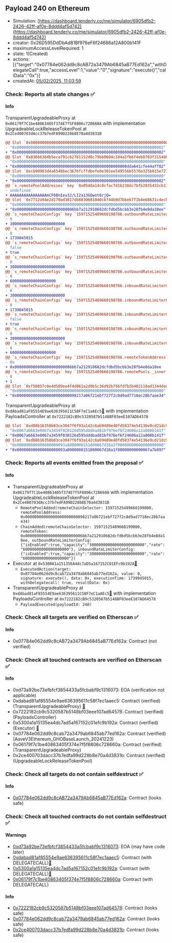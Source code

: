 ## Payload 240 on Ethereum

- Simulation: [https://dashboard.tenderly.co/me/simulator/6905dfb2-2426-42ff-af0e-8ddd4af5d742](https://dashboard.tenderly.co/me/simulator/6905dfb2-2426-42ff-af0e-8ddd4af5d742)
- creator: 0x26D595DdDbAd81Bf976eF6f24686a12A800b141F
- maximumAccessLevelRequired: 1
- state: 1(Created)
- actions: [{"target":"0x07784e062dd9c8cAB72a3479Ab6845aB77Ed162a","withDelegateCall":true,"accessLevel":1,"value":"0","signature":"execute()","callData":"0x"}]
- createdAt: [05/02/2025, 11:03:59](https://etherscan.io/tx/0x2dc9304247e11a2665d7de6905694ae372dc4ac3ee870c5283527ae80c7bb886)

### Check: Reports all state changes :white_check_mark:

#### Info


TransparentUpgradeableProxy at `0x06179f7C1be40863405f374E7f5F8806c728660A` with implementation UpgradeableLockReleaseTokenPool at `0x2Ce400703dAcc37b7edFA99D228b8E70a4d3831B`
```diff
@@ Slot `0x0000000000000000000000000000000000000000000000000000000000000005` @@
- "0x0000000000000000000000000000000000000000000000000000000000000001"
+ "0x0000000000000000000000000000000000000000000000000000000000000002"
@@ Slot `0x036b6384b5eca791c62761152d0c79bb0604c104a5fb6f4eb0703f3154bb3db1` @@
- "0x0000000000000000000000000000000000000000000000000000000000000000"
+ "0x000000000000000000000000000000000000000000000000dda641cfe44aff82"
@@ Slot `0xcb90903d4a6548bec3676fcffdbefe0e301ee549556b5570a325b815e7271c9e` @@
- "0x0000000000000000000000000000000000000000000000000000000000000000"
+ "0x0000000000000000000000000000000000000000000000000000000000000002"
@@ `s_remotePoolAddresses` key `0x05dda1dc0cfac7d1b238dc7bfb2035432cb17cb970ea6eccfed7c97d5e6cd7f1` @@
- undefined
+ AAAAAAAAAAAAAAAAmCF6BnIev3J/LI2a13GOwot6rjQ=
@@ Slot `0x7712a94e2d170ad3817db8830681040cb744b9d7bbeb7f1b4e68631c4ecb54d6` @@
- "0x0000000000000000000000000000000000000000000000000000000000000000"
+ "0x0000000000000000000000006bb7a212910682dcfdbd5bcbb3e28fb4e8da10ee"
@@ `s_remoteChainConfigs` key `15971525489660198786.outboundRateLimiterConfig.tokens` @@
- 0
+ 300000000000000000000000
@@ `s_remoteChainConfigs` key `15971525489660198786.outboundRateLimiterConfig.lastUpdated` @@
- 0
+ 1739045015
@@ `s_remoteChainConfigs` key `15971525489660198786.outboundRateLimiterConfig.isEnabled` @@
- false
+ true
@@ `s_remoteChainConfigs` key `15971525489660198786.outboundRateLimiterConfig.capacity` @@
- 0
+ 300000000000000000000000
@@ `s_remoteChainConfigs` key `15971525489660198786.outboundRateLimiterConfig.rate` @@
- 0
+ 60000000000000000000
@@ `s_remoteChainConfigs` key `15971525489660198786.inboundRateLimiterConfig.tokens` @@
- 0
+ 300000000000000000000000
@@ `s_remoteChainConfigs` key `15971525489660198786.inboundRateLimiterConfig.lastUpdated` @@
- 0
+ 1739045015
@@ `s_remoteChainConfigs` key `15971525489660198786.inboundRateLimiterConfig.isEnabled` @@
- false
+ true
@@ `s_remoteChainConfigs` key `15971525489660198786.inboundRateLimiterConfig.capacity` @@
- 0
+ 300000000000000000000000
@@ `s_remoteChainConfigs` key `15971525489660198786.inboundRateLimiterConfig.rate` @@
- 0
+ 60000000000000000000
@@ `s_remoteChainConfigs` key `15971525489660198786.remoteTokenAddress` @@
- 0x
+ 0x0000000000000000000000006bb7a212910682dcfdbd5bcbb3e28fb4e8da10ee
@@ `s_remoteChainConfigs` key `15971525489660198786.remotePools._inner._positions.0x05dda1dc0cfac7d1b238dc7bfb2035432cb17cb970ea6eccfed7c97d5e6cd7f1` @@
- 0
+ 1
@@ Slot `0xf50857c0e4d509ee4f4d061a2d9b5c36d92b756fd7b2b402118ad1344deec247` @@
- "0x0000000000000000000000000000000000000000000000000000000000000000"
+ "0x00000000000000000000000098217a06721ebf727f2c8d9ad7718ec28b7aae34"
```

TransparentUpgradeableProxy at `0xdAbad81aF85554E9ae636395611C58F7eC1aAEc5`[:ghost:](https://github.com/bgd-labs/aave-address-book "GovernanceV3Ethereum.PAYLOADS_CONTROLLER") with implementation PayloadsController at `0x7222182cB9c5320587b5148BF03eeE107AD64578`
```diff
@@ Slot `0xd08b16358b83ce3047f6f93a142c6ab9489e40fd58374e54136e9cd21dc93b29` @@
- "0x0067a6663e0067a3459f020126d595dddbad81bf976ef6f24686a12a800b141f"
+ "0x0067a6663e0067a3459f030126d595dddbad81bf976ef6f24686a12a800b141f"
@@ Slot `0xd08b16358b83ce3047f6f93a142c6ab9489e40fd58374e54136e9cd21dc93b2a` @@
- "0x000000000000000000093a8000000151800067d16a1f00000000000000000000"
+ "0x000000000000000000093a8000000151800067d16a1f00000000000067a7b897"
```


### Check: Reports all events emitted from the proposal :white_check_mark:

#### Info

- TransparentUpgradeableProxy at `0x06179f7C1be40863405f374E7f5F8806c728660A` with implementation UpgradeableLockReleaseTokenPool at `0x2Ce400703dAcc37b7edFA99D228b8E70a4d3831B`
  - `RemotePoolAdded(remoteChainSelector: 15971525489660199000, remotePoolAddress: 0x00000000000000000000000098217a06721ebf727f2c8d9ad7718ec28b7aae34)`
  - `ChainAdded(remoteChainSelector: 15971525489660199000, remoteToken: 0x0000000000000000000000006bb7a212910682dcfdbd5bcbb3e28fb4e8da10ee, outboundRateLimiterConfig: {"isEnabled":true,"capacity":"300000000000000000000000","rate":"60000000000000000000"}, inboundRateLimiterConfig: {"isEnabled":true,"capacity":"300000000000000000000000","rate":"60000000000000000000"})`
- Executor at `0x5300A1a15135EA4dc7aD5a167152C01EFc9b192A`[:ghost:](https://github.com/bgd-labs/aave-address-book "AaveV2Ethereum.POOL_ADMIN, AaveV2EthereumAMM.POOL_ADMIN, AaveV3Ethereum.ACL_ADMIN, AaveV3EthereumEtherFi.ACL_ADMIN, AaveV3EthereumLido.ACL_ADMIN, GovernanceV3Ethereum.EXECUTOR_LVL_1")
  - `ExecutedAction(target: 0x07784e062dd9c8cab72a3479ab6845ab77ed162a, value: 0, signature: execute(), data: 0x, executionTime: 1739045015, withDelegatecall: true, resultData: 0x)`
- TransparentUpgradeableProxy at `0xdAbad81aF85554E9ae636395611C58F7eC1aAEc5`[:ghost:](https://github.com/bgd-labs/aave-address-book "GovernanceV3Ethereum.PAYLOADS_CONTROLLER") with implementation PayloadsController at `0x7222182cB9c5320587b5148BF03eeE107AD64578`
  - `PayloadExecuted(payloadId: 240)`

### Check: Check all targets are verified on Etherscan :white_check_mark:

#### Info

- 0x07784e062dd9c8cAB72a3479Ab6845aB77Ed162a: Contract (not verified) 

### Check: Check all touched contracts are verified on Etherscan :white_check_mark:

#### Info

- 0xd73a92be73efbfcf3854433a5fcbabf9c1316073: EOA (verification not applicable)
- 0xdabad81af85554e9ae636395611c58f7ec1aaec5: Contract (verified) (TransparentUpgradeableProxy) [:ghost:](https://github.com/bgd-labs/aave-address-book "GovernanceV3Ethereum.PAYLOADS_CONTROLLER")
- 0x7222182cb9c5320587b5148bf03eee107ad64578: Contract (verified) (PayloadsController) 
- 0x5300a1a15135ea4dc7ad5a167152c01efc9b192a: Contract (verified) (Executor) [:ghost:](https://github.com/bgd-labs/aave-address-book "AaveV2Ethereum.POOL_ADMIN, AaveV2EthereumAMM.POOL_ADMIN, AaveV3Ethereum.ACL_ADMIN, AaveV3EthereumEtherFi.ACL_ADMIN, AaveV3EthereumLido.ACL_ADMIN, GovernanceV3Ethereum.EXECUTOR_LVL_1")
- 0x07784e062dd9c8cab72a3479ab6845ab77ed162a: Contract (verified) (AaveV3Ethereum_GHOBaseLaunch_20241223) 
- 0x06179f7c1be40863405f374e7f5f8806c728660a: Contract (verified) (TransparentUpgradeableProxy) 
- 0x2ce400703dacc37b7edfa99d228b8e70a4d3831b: Contract (verified) (UpgradeableLockReleaseTokenPool) 

### Check: Check all targets do not contain selfdestruct :white_check_mark:

#### Info

- [0x07784e062dd9c8cAB72a3479Ab6845aB77Ed162a](https://etherscan.io/address/0x07784e062dd9c8cAB72a3479Ab6845aB77Ed162a): Contract (looks safe)

### Check: Check all touched contracts do not contain selfdestruct :white_check_mark:

#### Warnings

- [0xd73a92be73efbfcf3854433a5fcbabf9c1316073](https://etherscan.io/address/0xd73a92be73efbfcf3854433a5fcbabf9c1316073): EOA (may have code later)
- [0xdabad81af85554e9ae636395611c58f7ec1aaec5](https://etherscan.io/address/0xdabad81af85554e9ae636395611c58f7ec1aaec5): Contract (with DELEGATECALL)[:ghost:](https://github.com/bgd-labs/aave-address-book "GovernanceV3Ethereum.PAYLOADS_CONTROLLER")
- [0x5300a1a15135ea4dc7ad5a167152c01efc9b192a](https://etherscan.io/address/0x5300a1a15135ea4dc7ad5a167152c01efc9b192a): Contract (with DELEGATECALL)[:ghost:](https://github.com/bgd-labs/aave-address-book "AaveV2Ethereum.POOL_ADMIN, AaveV2EthereumAMM.POOL_ADMIN, AaveV3Ethereum.ACL_ADMIN, AaveV3EthereumEtherFi.ACL_ADMIN, AaveV3EthereumLido.ACL_ADMIN, GovernanceV3Ethereum.EXECUTOR_LVL_1")
- [0x06179f7c1be40863405f374e7f5f8806c728660a](https://etherscan.io/address/0x06179f7c1be40863405f374e7f5f8806c728660a): Contract (with DELEGATECALL)

#### Info

- [0x7222182cb9c5320587b5148bf03eee107ad64578](https://etherscan.io/address/0x7222182cb9c5320587b5148bf03eee107ad64578): Contract (looks safe)
- [0x07784e062dd9c8cab72a3479ab6845ab77ed162a](https://etherscan.io/address/0x07784e062dd9c8cab72a3479ab6845ab77ed162a): Contract (looks safe)
- [0x2ce400703dacc37b7edfa99d228b8e70a4d3831b](https://etherscan.io/address/0x2ce400703dacc37b7edfa99d228b8e70a4d3831b): Contract (looks safe)

